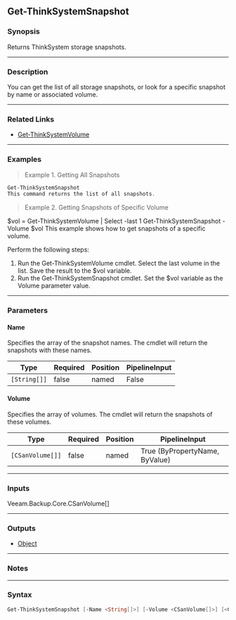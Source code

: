 Get-ThinkSystemSnapshot
-----------------------

### Synopsis
Returns ThinkSystem storage snapshots.

---

### Description

You can get the list of all storage snapshots, or look for a specific snapshot by name or associated volume.

---

### Related Links
* [Get-ThinkSystemVolume](Get-ThinkSystemVolume)

---

### Examples
> Example 1. Getting All Snapshots

```PowerShell
Get-ThinkSystemSnapshot
This command returns the list of all snapshots.
```
> Example 2. Getting Snapshots of Specific Volume

$vol = Get-ThinkSystemVolume | Select -last 1
Get-ThinkSystemSnapshot -Volume $vol
This example shows how to get snapshots of a specific volume.

Perform the following steps:
1. Run the Get-ThinkSystemVolume cmdlet. Select the last volume in the list. Save the result to the $vol variable.
2. Run the Get-ThinkSystemSnapshot cmdlet. Set the $vol variable as the Volume parameter value.

---

### Parameters
#### **Name**
Specifies the array of the snapshot names.
The cmdlet will return the snapshots with these names.

|Type        |Required|Position|PipelineInput|
|------------|--------|--------|-------------|
|`[String[]]`|false   |named   |False        |

#### **Volume**
Specifies the array of volumes.
The cmdlet will return the snapshots of these volumes.

|Type            |Required|Position|PipelineInput                 |
|----------------|--------|--------|------------------------------|
|`[CSanVolume[]]`|false   |named   |True (ByPropertyName, ByValue)|

---

### Inputs
Veeam.Backup.Core.CSanVolume[]

---

### Outputs
* [Object](https://learn.microsoft.com/en-us/dotnet/api/System.Object)

---

### Notes

---

### Syntax
```PowerShell
Get-ThinkSystemSnapshot [-Name <String[]>] [-Volume <CSanVolume[]>] [<CommonParameters>]
```
